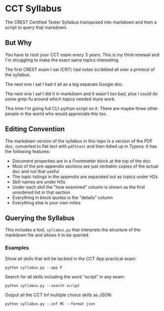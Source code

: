 # CCT Syllabus 

The CREST Certified Tester Syllabus transposed into markdown and then a script to query that markdown.

## But Why

You have to resit your CCT exam every 3 years. This is my third renewal and I'm struggling to make the exact same topics interesting.

The first CREST exam I sat (CRT) had notes scribbled all over a printout of the syllabus.

The next one I sat I had it all as a big separate Google doc.

The next one I sat I did it in markdown and it wasn't too bad, plus I could do some grep-fu around which topics needed more work.

This time I'm going full CLI-python script on it. There are maybe three other people in the world who would appreciate this too.

## Editing Convention

The markdown version of the syllabus in this repo is a version of the PDF doc, converted to flat text with `pdf2text` and then tidied up in Typora. It has the following features:

 - Document properties are in a *Frontmatter* block at the top of the doc
 - Most of the pre-appendix sections are just verbatim copies of the actual doc and not that useful
 - The topic listings in the appendix are separated out as topics under H2s
 - Skill names are under H3s 
 - Under each skill the "how examined" column is shown as the first unordered list in that section
 - Everything in block quotes is the "details" column
 - Everything else is your own notes

## Querying the Syllabus

This includes a tool, `syllabus.py` that interprets the structure of the markdown file and allows it to be queried.

### Examples 

Show all skills that will be tackled in the CCT App practical exam:

```
python syllabus.py --app P
```

Search for all skills including the word "script" in any exam:

```
python syllabus.py --search script
```

Output all the CCT Inf multiple choice skills as JSON:

```
python syllabus.py --inf MC --format json
```
